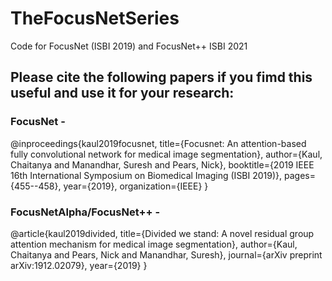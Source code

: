 # TheFocusNetSeries
Code for FocusNet (ISBI 2019) and FocusNet++ ISBI 2021


## Please cite the following papers if you fimd this useful and use it for your research:

### FocusNet - 

@inproceedings{kaul2019focusnet,
  title={Focusnet: An attention-based fully convolutional network for medical image segmentation},
  author={Kaul, Chaitanya and Manandhar, Suresh and Pears, Nick},
  booktitle={2019 IEEE 16th International Symposium on Biomedical Imaging (ISBI 2019)},
  pages={455--458},
  year={2019},
  organization={IEEE}
}

### FocusNetAlpha/FocusNet++ -

@article{kaul2019divided,
  title={Divided we stand: A novel residual group attention mechanism for medical image segmentation},
  author={Kaul, Chaitanya and Pears, Nick and Manandhar, Suresh},
  journal={arXiv preprint arXiv:1912.02079},
  year={2019}
}


